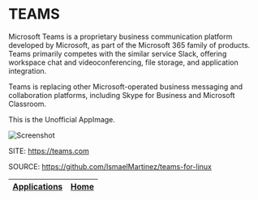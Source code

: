 # TEAMS

 Microsoft Teams is a proprietary business communication platform
 developed by Microsoft, as part of the Microsoft 365 family of 
 products. Teams primarily competes with the similar service Slack,
 offering workspace chat and videoconferencing, file storage, and 
 application integration.
 
 Teams is replacing other Microsoft-operated business messaging and 
 collaboration platforms, including Skype for Business and Microsoft 
 Classroom.

 This is the Unofficial AppImage.
 
 ![Screenshot](https://dl.flathub.org/repo/screenshots/com.github.IsmaelMartinez.teams_for_linux-stable/752x423/com.github.IsmaelMartinez.teams_for_linux-3be0de1829a200467d5f48d0381c802f.png)
 
 SITE: https://teams.com

 SOURCE: https://github.com/IsmaelMartinez/teams-for-linux

 | [Applications](https://portable-linux-apps.github.io/apps.html) | [Home](https://portable-linux-apps.github.io)
 | --- | --- |
